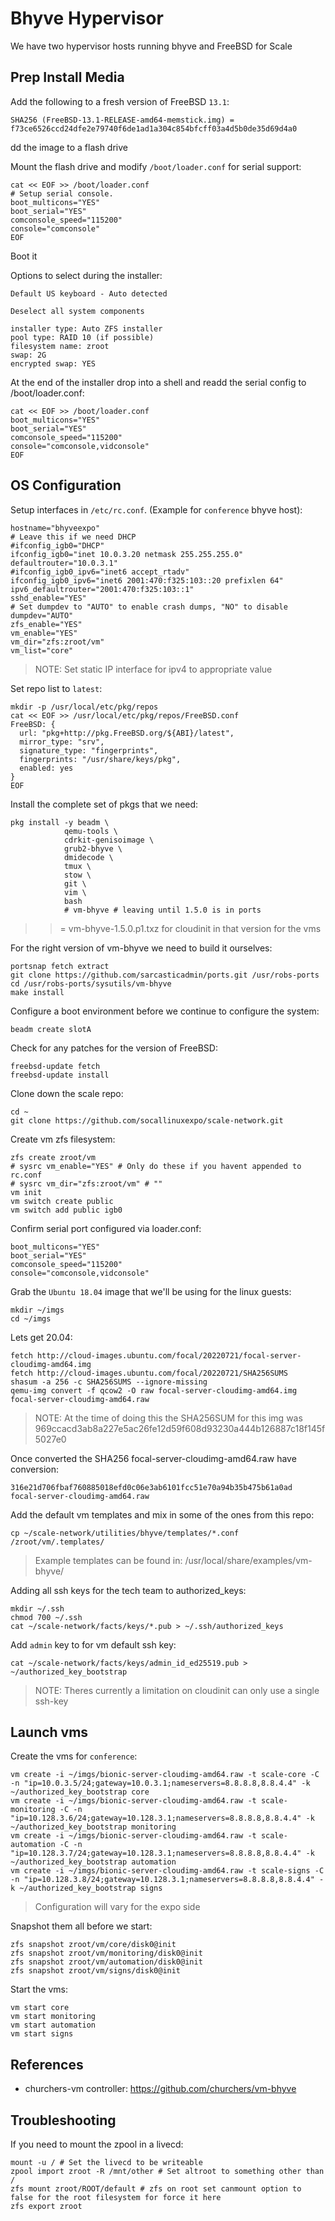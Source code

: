 # Bhyve Hypervisor

We have two hypervisor hosts running bhyve and FreeBSD for Scale

## Prep Install Media

Add the following to a fresh version of FreeBSD `13.1`:

```
SHA256 (FreeBSD-13.1-RELEASE-amd64-memstick.img) = f73ce6526ccd24dfe2e79740f6de1ad1a304c854bfcff03a4d5b0de35d69d4a0
```

dd the image to a flash drive

Mount the flash drive and modify `/boot/loader.conf` for serial support:

```
cat << EOF >> /boot/loader.conf
# Setup serial console.
boot_multicons="YES"
boot_serial="YES"
comconsole_speed="115200"
console="comconsole"
EOF
```

Boot it

Options to select during the installer:

```
Default US keyboard - Auto detected
```

```
Deselect all system components
```

```
installer type: Auto ZFS installer
pool type: RAID 10 (if possible)
filesystem name: zroot
swap: 2G
encrypted swap: YES
```

At the end of the installer drop into a shell and readd the serial config to /boot/loader.conf:

```
cat << EOF >> /boot/loader.conf
boot_multicons="YES"
boot_serial="YES"
comconsole_speed="115200"
console="comconsole,vidconsole"
EOF
```

## OS Configuration

Setup interfaces in `/etc/rc.conf`. (Example for `conference` bhyve host):

```
hostname="bhyveexpo"
# Leave this if we need DHCP
#ifconfig_igb0="DHCP"
ifconfig_igb0="inet 10.0.3.20 netmask 255.255.255.0"
defaultrouter="10.0.3.1"
#ifconfig_igb0_ipv6="inet6 accept_rtadv"
ifconfig_igb0_ipv6="inet6 2001:470:f325:103::20 prefixlen 64"
ipv6_defaultrouter="2001:470:f325:103::1"
sshd_enable="YES"
# Set dumpdev to "AUTO" to enable crash dumps, "NO" to disable
dumpdev="AUTO"
zfs_enable="YES"
vm_enable="YES"
vm_dir="zfs:zroot/vm"
vm_list="core"
```

> NOTE: Set static IP interface for ipv4 to appropriate value

Set repo list to `latest`:

```
mkdir -p /usr/local/etc/pkg/repos
cat << EOF >> /usr/local/etc/pkg/repos/FreeBSD.conf
FreeBSD: {
  url: "pkg+http://pkg.FreeBSD.org/${ABI}/latest",
  mirror_type: "srv",
  signature_type: "fingerprints",
  fingerprints: "/usr/share/keys/pkg",
  enabled: yes
}
EOF
```

Install the complete set of pkgs that we need:

```
pkg install -y beadm \
            qemu-tools \
            cdrkit-genisoimage \
            grub2-bhyve \
            dmidecode \
            tmux \
            stow \
            git \
            vim \
            bash
            # vm-bhyve # leaving until 1.5.0 is in ports

```

> > = vm-bhyve-1.5.0.p1.txz for cloudinit in that version for the vms

For the right version of vm-bhyve we need to build it ourselves:

```
portsnap fetch extract
git clone https://github.com/sarcasticadmin/ports.git /usr/robs-ports
cd /usr/robs-ports/sysutils/vm-bhyve
make install
```

Configure a boot environment before we continue to configure the system:

```
beadm create slotA
```

Check for any patches for the version of FreeBSD:

```
freebsd-update fetch
freebsd-update install
```

Clone down the scale repo:

```
cd ~
git clone https://github.com/socallinuxexpo/scale-network.git
```

Create vm zfs filesystem:

```
zfs create zroot/vm
# sysrc vm_enable="YES" # Only do these if you havent appended to rc.conf
# sysrc vm_dir="zfs:zroot/vm" # ""
vm init
vm switch create public
vm switch add public igb0
```

Confirm serial port configured via loader.conf:

```
boot_multicons="YES"
boot_serial="YES"
comconsole_speed="115200"
console="comconsole,vidconsole"
```

Grab the `Ubuntu 18.04` image that we'll be using for the linux guests:

```
mkdir ~/imgs
cd ~/imgs
```

Lets get 20.04:

```
fetch http://cloud-images.ubuntu.com/focal/20220721/focal-server-cloudimg-amd64.img
fetch http://cloud-images.ubuntu.com/focal/20220721/SHA256SUMS
shasum -a 256 -c SHA256SUMS --ignore-missing
qemu-img convert -f qcow2 -O raw focal-server-cloudimg-amd64.img focal-server-cloudimg-amd64.raw
```

> NOTE: At the time of doing this the SHA256SUM for this img was
> 969ccacd3ab8a227e5ac26fe12d59f608d93230a444b126887c18f145f5027e0

Once converted the SHA256 focal-server-cloudimg-amd64.raw have conversion:

```
316e21d706fbaf760885018efd0c06e3ab6101fcc51e70a94b35b475b61a0ad  focal-server-cloudimg-amd64.raw
```

Add the default vm templates and mix in some of the ones from this repo:

```
cp ~/scale-network/utilities/bhyve/templates/*.conf /zroot/vm/.templates/
```

> Example templates can be found in: /usr/local/share/examples/vm-bhyve/

Adding all ssh keys for the tech team to authorized_keys:

```
mkdir ~/.ssh
chmod 700 ~/.ssh
cat ~/scale-network/facts/keys/*.pub > ~/.ssh/authorized_keys
```

Add `admin` key to for vm default ssh key:

```
cat ~/scale-network/facts/keys/admin_id_ed25519.pub > ~/authorized_key_bootstrap
```

> NOTE: Theres currently a limitation on cloudinit can only use a single ssh-key

## Launch vms

Create the vms for `conference`:

```
vm create -i ~/imgs/bionic-server-cloudimg-amd64.raw -t scale-core -C -n "ip=10.0.3.5/24;gateway=10.0.3.1;nameservers=8.8.8.8,8.8.4.4" -k ~/authorized_key_bootstrap core
vm create -i ~/imgs/bionic-server-cloudimg-amd64.raw -t scale-monitoring -C -n "ip=10.128.3.6/24;gateway=10.128.3.1;nameservers=8.8.8.8,8.8.4.4" -k ~/authorized_key_bootstrap monitoring
vm create -i ~/imgs/bionic-server-cloudimg-amd64.raw -t scale-automation -C -n "ip=10.128.3.7/24;gateway=10.128.3.1;nameservers=8.8.8.8,8.8.4.4" -k ~/authorized_key_bootstrap automation
vm create -i ~/imgs/bionic-server-cloudimg-amd64.raw -t scale-signs -C -n "ip=10.128.3.8/24;gateway=10.128.3.1;nameservers=8.8.8.8,8.8.4.4" -k ~/authorized_key_bootstrap signs
```

> Configuration will vary for the expo side

Snapshot them all before we start:

```
zfs snapshot zroot/vm/core/disk0@init
zfs snapshot zroot/vm/monitoring/disk0@init
zfs snapshot zroot/vm/automation/disk0@init
zfs snapshot zroot/vm/signs/disk0@init
```

Start the vms:

```
vm start core
vm start monitoring
vm start automation
vm start signs
```

## References

- churchers-vm controller: https://github.com/churchers/vm-bhyve

## Troubleshooting

If you need to mount the zpool in a livecd:

```
mount -u / # Set the livecd to be writeable
zpool import zroot -R /mnt/other # Set altroot to something other than /
zfs mount zroot/ROOT/default # zfs on root set canmount option to false for the root filesystem for force it here
zfs export zroot
```
